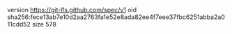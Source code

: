 version https://git-lfs.github.com/spec/v1
oid sha256:fece13ab7e10d2aa2763fa1e52e8ada82ee4f7eee37fbc6251abba2a011cdd52
size 578
